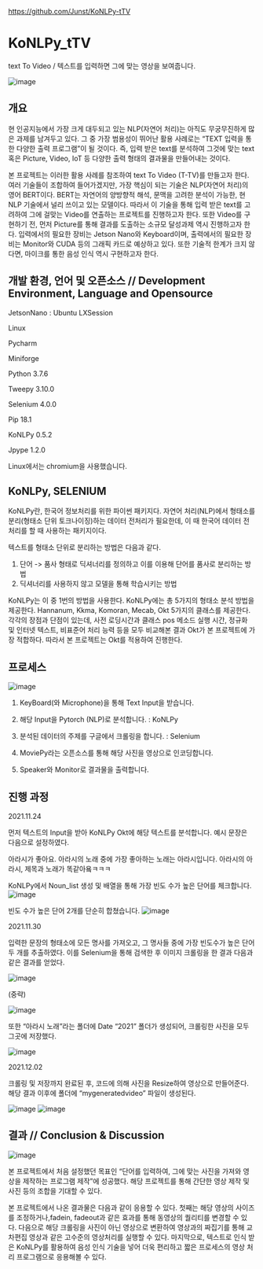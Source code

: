 https://github.com/Junst/KoNLPy-tTV


# KoNLPy_tTV
text To Video / 텍스트를 입력하면 그에 맞는 영상을 보여줍니다.

![image](https://github.com/Junst/KoNLPy_tTV/blob/master/GitPic/%EA%B7%B8%EB%A6%BC1.jpg)

## 개요
현 인공지능에서 가장 크게 대두되고 있는 NLP(자연어 처리)는 아직도 무궁무진하게 많은 과제를 남겨두고 있다. 그 중 가장 범용성이 뛰어난 활용 사례로는 “TEXT 입력을 통한 다양한 출력 프로그램”이 될 것이다. 즉, 입력 받은 text를 분석하여 그것에 맞는 text 혹은 Picture, Video, IoT 등 다양한 출력 형태의 결과물을 만들어내는 것이다.

본 프로젝트는 이러한 활용 사례를 참조하여 text To Video (T-TV)를 만들고자 한다. 여러 기술들이 조합하여 들어가겠지만, 가장 핵심이 되는 기술은 NLP(자연어 처리)의 영어 BERT이다. BERT는 자연어의 양방향적 해석, 문맥을 고려한 분석이 가능한, 현 NLP 기술에서 널리 쓰이고 있는 모델이다. 따라서 이 기술을 통해 입력 받은 text를 고려하여 그에 걸맞는 Video를 연출하는 프로젝트를 진행하고자 한다. 또한 Video를 구현하기 전, 먼저 Picture를 통해 결과를 도출하는 소규모 달성과제 역시 진행하고자 한다.
입력에서의 필요한 장비는 Jetson Nano와 Keyboard이며, 출력에서의 필요한 장비는 Monitor와 CUDA 등의 그래픽 카드로 예상하고 있다. 또한 기술적 한계가 크지 않다면, 마이크를 통한 음성 인식 역시 구현하고자 한다.

## 개발 환경, 언어 및 오픈소스 // Development Environment, Language and Opensource
JetsonNano : Ubuntu LXSession

Linux

Pycharm

Miniforge

Python 3.7.6

Tweepy 3.10.0

Selenium 4.0.0

Pip 18.1

KoNLPy 0.5.2

Jpype 1.2.0

Linux에서는 chromium을 사용했습니다.

## KoNLPy, SELENIUM
KoNLPy란, 한국어 정보처리를 위한 파이썬 패키지다. 자연어 처리(NLP)에서 형태소를 분리(형태소 단위 토크나이징)하는 데이터 전처리가 필요한데, 이 때 한국어 데이터 전처리를 할 때 사용하는 패키지이다.

텍스트를 형태소 단위로 분리하는 방법은 다음과 같다.

1.	단어 -> 품사 형태로 딕셔너리를 정의하고 이를 이용해 단어를 품사로 분리하는 방법
2.	딕셔너리를 사용하지 않고 모델을 통해 학습시키는 방법

KoNLPy는 이 중 1번의 방법을 사용한다. KoNLPy에는 총 5가지의 형태소 분석 방법을 제공한다. Hannanum, Kkma, Komoran, Mecab, Okt 5가지의 클래스를 제공한다. 각각의 장점과 단점이 있는데, 사전 로딩시간과 클래스 pos 메소드 실행 시간, 정규화 및 인터넷 텍스트, 비표준어 처리 능력 등을 모두 비교해본 결과 Okt가 본 프로젝트에 가장 적합하다. 따라서 본 프로젝트는 Okt를 적용하여 진행한다.



## 프로세스
![image](https://github.com/Junst/KoNLPy_tTV/blob/master/GitPic/%EA%B7%B8%EB%A6%BC2.png)

1. KeyBoard(와 Microphone)을 통해 Text Input을 받습니다.

2. 해당 Input을 Pytorch (NLP)로 분석합니다. : KoNLPy 

3. 분석된 데이터의 주제를 구글에서 크롤링을 합니다. : Selenium

4. MoviePy라는 오픈소스를 통해 해당 사진을 영상으로 인코딩합니다.

5. Speaker와 Monitor로 결과물을 출력합니다.


## 진행 과정
2021.11.24

먼저 텍스트의 Input을 받아 KoNLPy Okt에 해당 텍스트를 분석합니다. 예시 문장은 다음으로 설정하였다.

아라시가 좋아요. 아라시의 노래 중에 가장 좋아하는 노래는 아라시입니다. 아라시의 아라시, 제목과 노래가 똑같아욬ㅋㅋㅋ

KoNLPy에서 Noun_list 생성 및 배열을 통해 가장 빈도 수가 높은 단어를 체크합니다.
![image](https://github.com/Junst/KoNLPy_tTV/blob/master/GitPic/tTV_NLP1.png)

빈도 수가 높은 단어 2개를 단순히 합쳤습니다.
![image](https://github.com/Junst/KoNLPy_tTV/blob/master/GitPic/tTV_NLP2.PNG)

2021.11.30

입력한 문장의 형태소에 모든 명사를 가져오고, 그 명사들 중에 가장 빈도수가 높은 단어 두 개를 추출하였다. 이를 Selenium을 통해 검색한 후 이미지 크롤링을 한 결과 다음과 같은 결과를 얻었다.

![image](https://github.com/Junst/KoNLPy-tTV/blob/master/GitPic/%EA%B7%B8%EB%A6%BC1.png)

(중략)

![image](https://github.com/Junst/KoNLPy-tTV/blob/master/GitPic/pic2.png)

또한 “아라시 노래”라는 폴더에 Date “2021” 폴더가 생성되어, 크롤링한 사진을 모두 그곳에 저장했다.

![image](https://github.com/Junst/KoNLPy-tTV/blob/master/GitPic/%EA%B7%B8%EB%A6%BC3.png)

2021.12.02

크롤링 및 저장까지 완료된 후, 코드에 의해 사진을 Resize하여 영상으로 만들어준다. 해당 결과 이후에 폴더에 “mygeneratedvideo” 파일이 생성된다.

![image](https://github.com/Junst/KoNLPy-tTV/blob/master/GitPic/%EA%B7%B8%EB%A6%BC4.png)
![image](https://github.com/Junst/KoNLPy-tTV/blob/master/GitPic/%EA%B7%B8%EB%A6%BC5.png)

## 결과 // Conclusion & Discussion 
![image](https://github.com/Junst/KoNLPy-tTV/blob/master/result.gif)

본 프로젝트에서 처음 설정했던 목표인 “단어를 입력하여, 그에 맞는 사진을 가져와 영상을 제작하는 프로그램 제작”에 성공했다. 해당 프로젝트를 통해 간단한 영상 제작 및 사진 등의 조합을 기대할 수 있다. 

본 프로젝트에서 나온 결과물은 다음과 같이 응용할 수 있다. 첫째는 해당 영상의 사이즈를 조정하거나,fadein, fadeout과 같은 효과를 통해 동영상의 퀄리티를 변경할 수 있다. 다음으로 해당 크롤링을 사진이 아닌 영상으로 변환하여 영상과의 짜집기를 통해 교차편집 영상과 같은 고수준의 영상처리를 실행할 수 있다. 마지막으로, 텍스트로 인식 받은 KoNLPy를 활용하여 음성 인식 기술을 넣어 더욱 편리하고 짧은 프로세스의 영상 처리 프로그램으로 응용해볼 수 있다.

